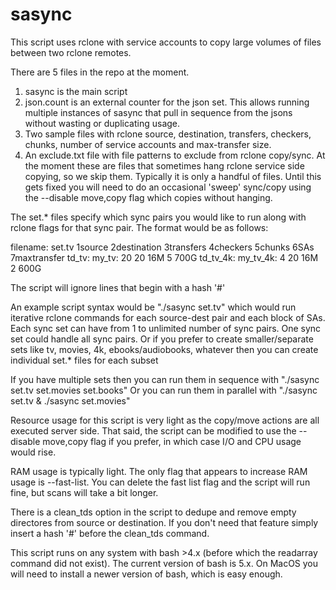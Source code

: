 # sasync

This script uses rclone with service accounts to copy large volumes of files between two rclone remotes.

There are 5 files in the repo at the moment.
1. sasync is the main script
2. json.count is an external counter for the json set. This allows running multiple instances of sasync that pull in sequence from the jsons without wasting or duplicating usage.
3. Two sample files with rclone source, destination, transfers, checkers, chunks, number of service accounts and max-transfer size.
4. An exclude.txt file with file patterns to exclude from rclone copy/sync. At the moment these are files that sometimes hang rclone service side copying, so we skip them. Typically it is only a handful of files. Until this gets fixed you will need to do an occasional 'sweep' sync/copy using the --disable move,copy flag which copies without hanging.

The set.* files specify which sync pairs you would like to run along with rclone flags for that sync pair. The format would be as follows:

filename: set.tv
1source    2destination   3transfers 4checkers 5chunks     6SAs     7maxtransfer
td_tv:       my_tv:         20         20        16M         5        700G
td_tv_4k:    my_tv_4k:      4          20        16M         2        600G

The script will ignore lines that begin with a hash '#'

An example script syntax would be "./sasync set.tv" which would run iterative rclone commands for each source-dest pair and each block of SAs.
Each sync set can have from 1 to unlimited number of sync pairs. One sync set could handle all sync pairs.
Or if you prefer to create smaller/separate sets like tv, movies, 4k, ebooks/audiobooks, whatever then you can create individual set.* files for each subset

If you have multiple sets then you can run them in sequence with "./sasync set.tv set.movies set.books"
Or you can run them in parallel with "./sasync set.tv & ./sasync set.movies"


Resource usage for this script is very light as the copy/move actions are all executed server side. That said, the script can be modified to use the --disable move,copy flag if you prefer, in which case I/O and CPU usage would rise.

RAM usage is typically light. The only flag that appears to increase RAM usage is --fast-list. You can delete the fast list flag and the script will run fine, but scans will take a bit longer.

There is a clean_tds option in the script to dedupe and remove empty directores from source or destination. If you don't need that feature simply insert a hash '#' before the clean_tds command.

This script runs on any system with bash >4.x (before which the readarray command did not exist). The current version of bash is 5.x. On MacOS you will need to install a newer version of bash, which is easy enough.
